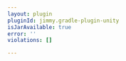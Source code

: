```yaml
---
layout: plugin
pluginId: jimmy.gradle-plugin-unity
isJarAvailable: true
error: ''
violations: []

---
```

